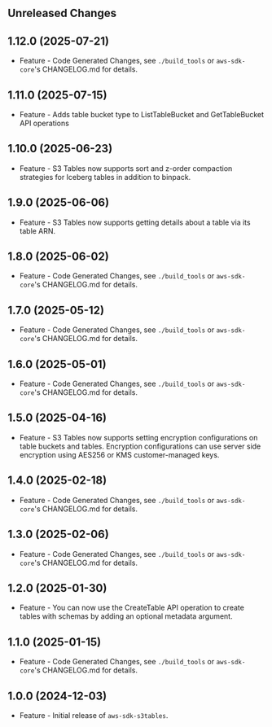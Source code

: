 Unreleased Changes
------------------

1.12.0 (2025-07-21)
------------------

* Feature - Code Generated Changes, see `./build_tools` or `aws-sdk-core`'s CHANGELOG.md for details.

1.11.0 (2025-07-15)
------------------

* Feature - Adds table bucket type to ListTableBucket and GetTableBucket API operations

1.10.0 (2025-06-23)
------------------

* Feature - S3 Tables now supports sort and z-order compaction strategies for Iceberg tables in addition to binpack.

1.9.0 (2025-06-06)
------------------

* Feature - S3 Tables now supports getting details about a table via its table ARN.

1.8.0 (2025-06-02)
------------------

* Feature - Code Generated Changes, see `./build_tools` or `aws-sdk-core`'s CHANGELOG.md for details.

1.7.0 (2025-05-12)
------------------

* Feature - Code Generated Changes, see `./build_tools` or `aws-sdk-core`'s CHANGELOG.md for details.

1.6.0 (2025-05-01)
------------------

* Feature - Code Generated Changes, see `./build_tools` or `aws-sdk-core`'s CHANGELOG.md for details.

1.5.0 (2025-04-16)
------------------

* Feature - S3 Tables now supports setting encryption configurations on table buckets and tables. Encryption configurations can use server side encryption using AES256 or KMS customer-managed keys.

1.4.0 (2025-02-18)
------------------

* Feature - Code Generated Changes, see `./build_tools` or `aws-sdk-core`'s CHANGELOG.md for details.

1.3.0 (2025-02-06)
------------------

* Feature - Code Generated Changes, see `./build_tools` or `aws-sdk-core`'s CHANGELOG.md for details.

1.2.0 (2025-01-30)
------------------

* Feature - You can now use the CreateTable API operation to create tables with schemas by adding an optional metadata argument.

1.1.0 (2025-01-15)
------------------

* Feature - Code Generated Changes, see `./build_tools` or `aws-sdk-core`'s CHANGELOG.md for details.

1.0.0 (2024-12-03)
------------------

* Feature - Initial release of `aws-sdk-s3tables`.


